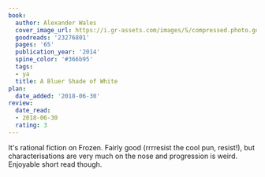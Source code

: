 ```yaml
---
book:
  author: Alexander Wales
  cover_image_url: https://i.gr-assets.com/images/S/compressed.photo.goodreads.com/books/1411850450l/23276801._SX98_.jpg
  goodreads: '23276801'
  pages: '65'
  publication_year: '2014'
  spine_color: '#366b95'
  tags:
  - ya
  title: A Bluer Shade of White
plan:
  date_added: '2018-06-30'
review:
  date_read:
  - 2018-06-30
  rating: 3
---
```


It's rational fiction on Frozen. Fairly good (rrrresist the cool pun, resist!), but characterisations are very much on the nose and progression is weird. Enjoyable short read though.
